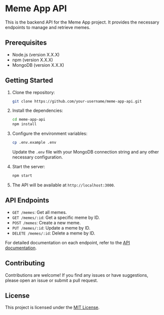 # Meme App API

This is the backend API for the Meme App project. It provides the necessary endpoints to manage and retrieve memes.

## Prerequisites

- Node.js (version X.X.X)
- npm (version X.X.X)
- MongoDB (version X.X.X)

## Getting Started

1. Clone the repository:

    ```bash
    git clone https://github.com/your-username/meme-app-api.git
    ```

2. Install the dependencies:

    ```bash
    cd meme-app-api
    npm install
    ```

3. Configure the environment variables:

    ```bash
    cp .env.example .env
    ```

    Update the `.env` file with your MongoDB connection string and any other necessary configuration.

4. Start the server:

    ```bash
    npm start
    ```

5. The API will be available at `http://localhost:3000`.

## API Endpoints

- `GET /memes`: Get all memes.
- `GET /memes/:id`: Get a specific meme by ID.
- `POST /memes`: Create a new meme.
- `PUT /memes/:id`: Update a meme by ID.
- `DELETE /memes/:id`: Delete a meme by ID.

For detailed documentation on each endpoint, refer to the [API documentation](api-docs.md).

## Contributing

Contributions are welcome! If you find any issues or have suggestions, please open an issue or submit a pull request.

## License

This project is licensed under the [MIT License](LICENSE).